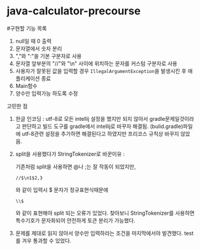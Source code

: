# java-calculator-precourse

#구현할 기능 목록

1. null일 때 0 출력
2. 문자열에서 숫자 분리
3. ","와 ":"을 기본 구분자로 사용
4. 문자열 앞부분의 "//"와 "\\n" 사이에 위치하는 문자를 커스텀 구분자로 사용
5. 사용자가 잘못된 값을 입력할 경우 `IllegalArgumentException`을 발생시킨 후 애플리케이션 종료
6. Main함수
7. 양수만 입력가능 하도록 수정

고민한 점

1. 한글 인코딩 : utf-8로 모든 intellij 설정을 했지만 되지 않아서 gradle문제일것이라고 판단하고 빌드 도구를 gradle에서 intellij로 바꾸자 해결됨. (bulid.gradle)파일에 utf-8관련 설정을 추가하면 해결된다고 하였지만 프리코스 규칙상 바꾸지 않았음.
2. split을 사용했다가 StringTokenizer로 바꾼이유 :

   기존처럼 split을 사용하면 @나 ;는 잘 작동이 되었지만,

   ```
   //$\n1$2,3
   ```
   와 같이 입력시 $ 문자가 정규표현식때문에

   ```
   \\$
   ```
   와 같이 표현해야 split 되는 오류가 있었다. 찾아보니 StringTokenizer를 사용하면 특수기호가 문자화되어 안전하게 토큰 분리가 가능했다.
3. 문제를 제대로 읽지 않아서 양수만 입력하라는 조건을 마지막에서야 발견했다. test를 겨우 통과할 수 있었다.
